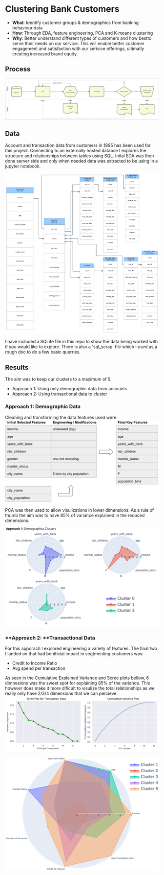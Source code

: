 # **Clustering Bank Customers**

- **What**: Identify customer groups & demographics from banking behaviour data
- **How**: Through EDA, feature engineering, PCA and K-means clustering 
- **Why**: Better understand different types of customers and how bestto serve their needs on our service. This will enable better customer engagement and satisfaction with our serivice offerings, ultimatly creating increased brand equity. 


## **Process**
![Process Flow](output/content/clustering_flow.jpg)

## **Data**
Account and transaction data from customers in 1995 has been used for this project. Connecting to an externally hosted databse I explores the structure and relationships between tables using SQL. Inital EDA was then done server side and only when needed data was extracted to be using in a jupyter notebook. 

![DB Tables](output/content/db_map.png)

I have included a SQLite file in this repo to show the data being worked with if you would like to explore. There is also a 'sql_scrap' file which I used as a rough doc to do a few basic querries. 

## **Results**
The aim was to keep our clusters to a maximum of 5. 

- Approach 1: Using only demographic data from accounts
- Approach 2: Using transactional data to cluster

### **Approach 1:** Demographic Data
Cleaning and transforming the data features used were: 
![A1 Features](output/content/1_feat_eng.png)

PCA was then used to allow visulizations in lower dimensions. As a rule of thumb the aim was to have 85% of variance explained in the reduced dimensions. 

![A1 Radial Chart](output/content/1_radial.jpg)

### **Approach 2: **Transactional Data
For this apporach I explored engineering a variety of features. The final two I landed on that had benificial impact in segtmenting customers was: 
- Credit to Income Ratio
- Avg spend per transaction

As seen in the Cumulative Explained Variance and Scree plots bellow, 6 dimnesions was the sweet spot for explaining 85% of the variance. This however does make it more dificult to visulize the total relationships as we really only have 2/3/4 dimensions that we can percieve. 
![PCA](output/content/2_PCA.jpg)


![A2 Radial Chart](output/content/2_radar_combo_resize.jpg)